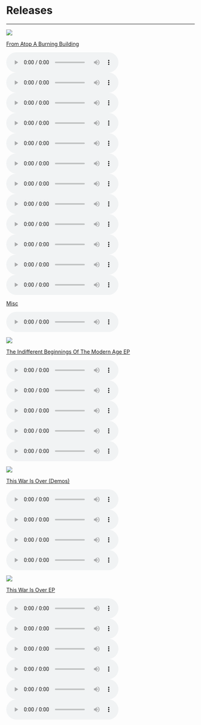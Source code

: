 # Releases

---

![](../Images/Artwork/From%20Atop%20a%20Burning%20Building.jpg)

[From Atop A Burning Building](From%20Atop%20A%20Burning%20Building/From%20Atop%20A%20Burning%20Building.md)

![](From%20Atop%20A%20Burning%20Building/01%20-%20View%20Of%20Coma.mp3)
![](From%20Atop%20A%20Burning%20Building/02%20-%20Cemeteries%20and%20Greyhound%20Busses.mp3)
![](From%20Atop%20A%20Burning%20Building/03%20-%20Goodbye%20Mr.%20Perfection.mp3)
![](From%20Atop%20A%20Burning%20Building/04%20-%20Valuntas%20Tua.mp3)
![](From%20Atop%20A%20Burning%20Building/05%20-%20Where%20Are%20The%20Angels%20Now.mp3)
![](From%20Atop%20A%20Burning%20Building/06%20-%20Keep%20It%20Steady.mp3)
![](From%20Atop%20A%20Burning%20Building/07%20-%20From%20Atop%20A%20Burning%20Building.mp3)
![](From%20Atop%20A%20Burning%20Building/08%20-%20May.mp3)
![](From%20Atop%20A%20Burning%20Building/09%20-%20Our%20Perfect%20Ending.mp3)
![](From%20Atop%20A%20Burning%20Building/10%20-%20When%20Open%20Air%20Becomes%20a%20Battlefield.mp3)
![](From%20Atop%20A%20Burning%20Building/11%20-%20Life%20Is%20Just%20A%20Box%20(demo).mp3)
![](From%20Atop%20A%20Burning%20Building/12%20-%20Winona%20Ride-You.mp3)

[Misc](Misc/Misc.md)

![](Misc/Deja%20Normal%20Cemeteries%20and%20Greyhound%20Buses%20Christopher%20Morrow%20Piano%20Version.mp3)

![](../Images/Artwork/The%20Indifferent%20Beginnings%20Of%20The%20Modern%20Age.jpg)

[The Indifferent Beginnings Of The Modern Age EP](The%20Indifferent%20Beginnings%20Of%20The%20Modern%20Age%20EP/The%20Indifferent%20Beginnings%20Of%20The%20Modern%20Age%20EP.md)

![](The%20Indifferent%20Beginnings%20Of%20The%20Modern%20Age%20EP/01%20-%20A%20Leader%20Is%20Only%20As%20Good%20As%20His%20Country.mp3)
![](The%20Indifferent%20Beginnings%20Of%20The%20Modern%20Age%20EP/02%20-%20Aromatic%20Armistice.mp3)
![](The%20Indifferent%20Beginnings%20Of%20The%20Modern%20Age%20EP/03%20-%20Interlude%20To%20The%20Autumn%20Division.mp3)
![](The%20Indifferent%20Beginnings%20Of%20The%20Modern%20Age%20EP/04%20-%20Three%20Leaves%20Falling.mp3)
![](The%20Indifferent%20Beginnings%20Of%20The%20Modern%20Age%20EP/05%20-%20Tonight,%20The%20Sun%20Drowns%20Itself.mp3)

![](This%20War%20Is%20Over%20(Demos)/Deja%20Normal.jpg)

[This War Is Over (Demos)](This%20War%20Is%20Over%20(Demos)/This%20War%20Is%20Over%20(Demos).md)

![](This%20War%20Is%20Over%20(Demos)/01%20This%20War%20is%20Over%20(Demo).mp3)
![](This%20War%20Is%20Over%20(Demos)/02%20Seven%20Days%20(Demo).mp3)
![](This%20War%20Is%20Over%20(Demos)/03%20Diet%20Coke%20and%20Mentos%20(Da%20Muthafukken%20ReMix).mp3)
![](This%20War%20Is%20Over%20(Demos)/04%20This%20War%20Is%20Over%20(Alternate%20Version).mp3)

![](../Images/Artwork/This%20War%20Is%20Over.jpg)

[This War Is Over EP](This%20War%20Is%20Over%20EP/This%20War%20Is%20Over%20EP.md)

![](This%20War%20Is%20Over%20EP/01%20-%20View%20of%20Coma.mp3)
![](This%20War%20Is%20Over%20EP/02%20-%20Seven%20Days.mp3)
![](This%20War%20Is%20Over%20EP/03%20-%20Diet%20Coke%20and%20Mentos.mp3)
![](This%20War%20Is%20Over%20EP/04%20-%20A%20Letter%20To%20Write.mp3)
![](This%20War%20Is%20Over%20EP/05%20-%20The%20Great%20Escape.mp3)
![](This%20War%20Is%20Over%20EP/06%20-%20Goodbye%20Mr.%20Perfection.mp3)
